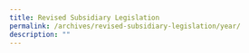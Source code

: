 ```yaml
---
title: Revised Subsidiary Legislation
permalink: /archives/revised-subsidiary-legislation/year/
description: ""
---
```


